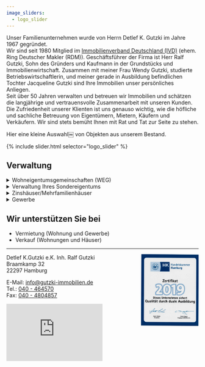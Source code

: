 ```yaml
---
image_sliders:
  - logo_slider
---
```

Unser Familienunternehmen wurde von Herrn Detlef K. Gutzki im Jahre 1967 gegründet.  
Wir sind seit 1980 Mitglied im [Immobilienverband Deutschland (IVD)](https://nord.ivd.net/) (ehem. Ring Deutscher Makler (RDM)).
Geschäftsführer der Firma ist Herr Ralf Gutzki, Sohn des Gründers und Kaufmann in der Grundstücks und Immobilienwirtschaft.
Zusammen mit meiner Frau Wendy Gutzki, studierte Betriebswirtschaftlerin, und meiner gerade in Ausbildung befindlichen Tochter Jacqueline Gutzki sind Ihre Immobilien unser persönliches Anliegen.  
Seit über 50 Jahren verwalten und betreuen wir Immobilien und schätzen die langjährige und vertrauensvolle Zusammenarbeit mit unseren Kunden.
Die Zufriedenheit unserer Klienten ist uns genauso wichtig, wie die höfliche und sachliche Betreuung von Eigentümern, Mietern, Käufern und Verkäufern. Wir sind stets bemüht Ihnen mit Rat und Tat zur Seite zu stehen.

Hier eine kleine Auswahl￼ von Objekten aus unserem Bestand.

{% include slider.html selector="logo_slider" %}

## Verwaltung

<details>
  <summary>Wohneigentumsgemeinschaften (WEG)</summary><br>
Wir verwalten Eigentumswohnungen mit der Profi-Software GES von Aareon. 
Neben den Vorteilen das neue gesetzliche Anordnungen zeitnahe umgesetzt werden,
bietet die Jahresabrechnung Ihnen zB. die gesonderte Kennzeichnung der Betriebskosten 
und die zusätzlichen Angaben für Ihre Steuererklärung an.<br><br>

Das Verwaltungskonto der WEG befindet sich bei der Aareal Bank und ist nach gesetzlichen
Vorschriften ein WEG-Verwaltungskonto, welches getrennt von anderen Vermögen verwaltet wird.
Die Aareal Bank unterstützt Verwaltern beim richtigen einrichten eines WEG-Verwalter-Kontos.<br><br>   

Unsere Leistungen:<br>
<ul>
<li>Erstellung und Prüfung von Wirtschaftsplänen</li>
<li>Abrechnungen, inkl. Rechnungskontrolle und Belegprüfung</li> 
<li>Buchführung und Prüfung aller Geldein- und Ausgänge</li>  
<li>Inkasso, Liquidationsplanung, Wirtschaftlichkeit, Rechenschaftslegung gegenüber den Eigentümern</li>
<li>Verwaltung und Disponierung des Geldverkehrs, Bearbeitung von Lastschriftabbuchungen</li>    
<li>Überwachung der Wohngeldzahlungen</li>
<li>Wohngeldabrechnung</li>
<li>Rechnungsprüfung einmal jährlich</li>  
<li>Eigentümerversammlung einmal jährlich</li>   
<li>Veranlassung, bzw. Erstellung von Heizkostenabrechnungen</li>
<li>Errechnung und Anforderung von Sonderumlagen</li>
<li>Regelung von Personalangelegenheiten von Angestellten des WEG (Hausmeister, Müllbeauftragte, Verwaltungsbeiräte), einschließlich Gehaltszahlungen, Lohnbuchungen und Abführungen von Lohnsteuer, Sozialabgaben, Meldung an das Finanzamt, Krankenversicherung, Sozialversicherungsträger, etc.</li>
<li>Überwachung von Objekten, ggf. durch regelmäßige Begehungen</li>
<li>Planung, Vergabe, Überwachung und Abrechnung von Instandsetzungs- und Instandhaltungsarbeiten, einschließlich Preisanfrage, Ausschreibungen, Auftragsvergabe, Rechnungskontrolle, Mängelrügen, Einhaltung Gewährleistungsansprüche</li>
<li>Veranlassung von Schadensbeseitigungen durch Handwerker</li>     
<li>Erstattung von Schadensmeldungen gegenüber Versicherung und Verursacher</li>
<li>Verhandlung mit Ämtern und Beschaffung öffentlich-rechtlicher Genehmigungen</li>
<li>Anwendung aktueller Gesetzesänderungen und Rechtsprechungen auf die WEG</li>
<li>Vermietung Ihrer Eigentumswohnung</li>
<li>Beratung und Mitwirkung beim Verkauf Ihrer Eigentumswohnung</li>
</ul>
Als Ihr WEG Verwalter verwalten wir nicht nur einfach Ihre Immobilien sondern damit auch Ihr Vermögen, weshalb wir neben den alltäglich anfallenden Aufgaben auch immer ein Auge auf potenzielle Wertsteigerung legen.<br><br>
</details>

<details>
  <summary>Verwaltung Ihres Sondereigentums</summary><br>
  Wir verwalten für Sie Ihre Vermieteten Eigentumswohnungen mit der Profi-Software GES-3 und 
verrechnen das Wohngeld mit den Mieteingängen.<br><br>

Unsere Leistungen:<br> 
<ul>
<li>Vermietung leerer Wohnungen</li>
<li>Abschluss von Mietverträgen</li>
<li>Übergabe/Übernahme der Wohnung bei Mieterwechseln</li>  
<li>Führung einer ordentlichen Mietbuchhaltung</li>
<li>Mahnwesen und ggf. gerichtliche Geltendmachung offener Forderungen</li>
<li>Erfassung der Ein-/Ausgaben in einer schlüssigen Buchführung</li> 
<li>Erstellung der Abrechnungen, monatlich, Quartale oder Jahr. </li>
<li>Erstellung der Betriebskostenabrechnung für den Mieter. </li>
<li>Erstellung der Heizkostenabrechnung für den Mieter. </li>
<li>Beauftragung, Überwachung und Prüfung von Reparaturen innerhalb Ihrer Wohnung</li>
<li>Entgegennahme von Kündigungen</li>
<li>Vertretung Ihrer Interessen gegenüber den Mietern</li>
<li>Erledigung des Schriftverkehrs</li>  
<li>Einleitung von Sofortmaßnahmen in Notfällen</li>  
<li>Bearbeitung sämtlicher Probleme und/oder sonstige Anliegen mit dem Mieter</li>   
<li>Betreuung und Beratung (Modernisierung, Reparaturen, Dachausbau, u.s.w.) </li>
<li>Regelmäßige Mieterhöhungen.</li>
</ul>
</details>

<details><summary>Zinshäuser/Mehrfamilienhäuser</summary><br>
Verwaltung Ihrer Zinshäuser durch Profi-Software:<br>
<ul>
<li>GES-3 </li>
<li>Datenbank-Verwaltung für andere Banken.</li>
</ul>
  
Unsere Leistungen:<br> 
<ul>
<li>Vermietung leerer Wohnungen</li>
<li>Abschluss von Mietverträgen</li>
<li>Übergabe/Übernahme der Wohnung bei Mieterwechseln</li>  
<li>Führung einer ordentlichen Mietbuchhaltung</li>
<li>Mahnwesen und ggf. gerichtliche Geltendmachung offener Forderungen</li>
<li>Erfassung der Ein-/Ausgaben in einer schlüssigen Buchführung</li> 
<li>Erstellung der Abrechnungen, monatlich, Quartale oder Jahr. </li>
<li>Erstellung der Betriebskostenabrechnung für den Mieter. </li>
<li>Erstellung der Heizkostenabrechnung für den Mieter. </li>
<li>Beauftragung, Überwachung und Prüfung von Reparaturen innerhalb Ihrer Wohnung</li>
<li>Entgegennahme von Kündigungen</li>
<li>Vertretung Ihrer Interessen gegenüber den Mietern</li>
<li>Erledigung des Schriftverkehrs</li>  
<li>Einleitung von Sofortmaßnahmen in Notfällen</li>  
<li>Bearbeitung sämtlicher Probleme und/oder sonstige Anliegen mit dem Mieter</li>   
<li>Betreuung und Beratung (Modernisierung, Reparaturen, Dachausbau, u.s.w.) </li>
<li>Regelmäßige Mieterhöhungen.</li>
</ul>
Als Ihr Verwalter verwalten wir nicht nur einfach Ihre Immobilien sondern damit auch Ihr Vermögen, weshalb wir neben den alltäglich anfallenden Aufgaben auch immer ein Auge auf potenzielle Wertsteigerung legen.
</ul>
</details>

<details><summary>Gewerbe</summary><br>
  Wir verwalten Ihr vermietetes Gewerbeobjekt mit Profi-Software<br>
 <ul>
<li>GES-3</li>
<li>Datenbank-Verwaltung für andere Banken.</li>
</ul>

Unsere Leistungen:<br> 
<ul>
<li>Vermietung des Gerwebes</li>
<li>Abschluss von Gewerbemietverträgen</li>
<li>Übergabe/Übernahme des Gewerbes bei Mieterwechseln</li>  
<li>Führung einer ordentlichen Mietbuchhaltung</li>
<li>Mahnwesen und ggf. gerichtliche Geltendmachung offener Forderungen</li>
<li>Erfassung der Ein-/Ausgaben in einer schlüssigen Buchführung</li> 
<li>Erstellung der Abrechnungen, monatlich, Quartale oder Jahr. </li>
<li>Erstellung der Betriebskostenabrechnung für den Mieter. </li>
<li>Beauftragung, Überwachung und Prüfung von Reparaturen innerhalb Ihrers Objektes</li>
<li>Entgegennahme von Kündigungen</li>
<li>Vertretung Ihrer Interessen gegenüber den Mietern</li>
<li>Erledigung des Schriftverkehrs</li>  
<li>Einleitung von Sofortmaßnahmen in Notfällen</li>  
<li>Bearbeitung sämtlicher Probleme und/oder sonstige Anliegen mit dem Mieter</li>   
<li>Betreuung und Beratung (Modernisierung, Reparaturen, Ladenumbau, u.s.w.) </li>
</ul>
</details>

## Wir unterstützen Sie bei

- Vermietung (Wohnung und Gewerbe)
- Verkauf (Wohnungen und Häuser)


***
<img src="assets/images/HK_Zertifik_2019.jpeg" alt="Handelskammer Zertifikat 2019 Dualausbildung" align="right" width="30%">


Detlef K.Gutzki e.K. Inh. Ralf Gutzki  
Braamkamp 32  
22297 Hamburg  

E-Mail: [info@gutzki-immobilien.de](mailto:info@gutzki-immobilien.de)  
Tel.: [040 - 464570](tel:04046570)  
Fax: [040 - 4804857](tel:0404804857)  

<iframe
src="https://www.google.com/maps/embed?pb=!1m14!1m8!1m3!1d9470.247207600178!2d10.00036!3d53.60128!3m2!1i1024!2i768!4f13.1!3m3!1m2!1s0x0%3A0xfd8d7a52e3ca2449!2sDetlef+K.+Gutzki+e.+K.+Inh.+Ralf+Gutzki!5e0!3m2!1sen!2sde!4v1550415717896"
width="50%"
height="25%"
frameborder="0"
style="border:0"
allowfullscreen>
</iframe>

